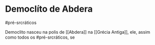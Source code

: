 # Democlíto de Abdera
#pré-srcráticos

Democlito nasceu na polis de [[Abdera]] na [[Grécia Antiga]], ele, assim como todos os #pré-srcráticos, se 
